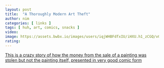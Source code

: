```yaml
---
layout: post
title:  "A Thoroughly Modern Art Theft"
author: nim
categories: [ links ]
tags: [ huh, art, comics, snacks ]
video: 
image: https://assets.bwbx.io/images/users/iqjWHBFdfxIU/iHXU.h1_zCGQ/v0/1200x-1.jpg
rating: 
---
```


[This is a crazy story of how the money from the sale of a painting was stolen but not the painting itself, presented in very good comic form](https://www.bloomberg.com/features/2020-perfect-art-heist/?cmpid=socialflow-twitter-businessweek)